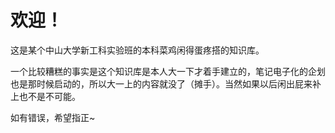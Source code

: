 # 欢迎！

这是某个中山大学新工科实验班的本科菜鸡闲得蛋疼搭的知识库。

一个比较糟糕的事实是这个知识库是本人大一下才着手建立的，笔记电子化的企划也是那时候启动的，所以大一上的内容就没了（摊手）。当然如果以后闲出屁来补上也不是不可能。

如有错误，希望指正~
